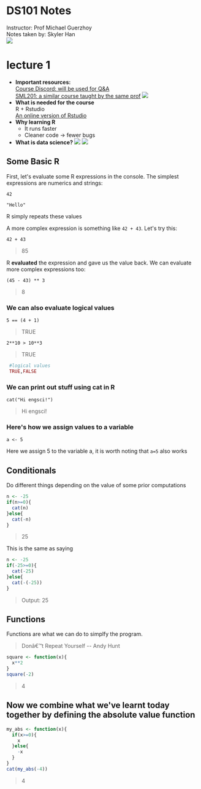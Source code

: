 # DS101 Notes
 Instructor: Prof Michael Guerzhoy  
 Notes taken by: Skyler Han  
 ![](images.jpeg)
# lecture 1
- **Important resources:**  
   [Course Discord: will be used for Q&A](https://discord.gg/cgdSnbbK)  
   [SML201: a similar course taught by the same prof](http://www.cs.toronto.edu/~guerzhoy/201s20/)
   ![](logo.png)
- **What is needed for the course**  
   R + Rstudio  
   [An online version of Rstudio](https://posit.cloud/)
- **Why learning R**
   - It runs faster
   - Cleaner code -> fewer bugs
- **What is data science?** 
  ![](ds1.png) 
  ![](ds2.png)
## Some Basic R 
First, let's evaluate some R expressions in the console. The simplest expressions are numerics and strings:

```{r}
42
```

```{r}
"Hello"
```

R simply repeats these values

A more complex expression is something like `42 + 43`. Let's try this:
```{r}
42 + 43
```
>85  

R **evaluated** the expression and gave us the value back. We can evaluate more complex expressions too:

```{r}
(45 - 43) ** 3
```
> 8
### We can also evaluate logical values
```{r}
5 == (4 + 1)
```
>TRUE
```{r}
2**10 > 10**3
```
>TRUE
```R
 #logical values
 TRUE,FALSE
```
### We can print out stuff using cat in R
```{r}
cat("Hi engsci!")
```
> Hi engsci!
### Here's how we assign values to a variable
```{r}
a <- 5
```
Here we assign 5 to the variable a, it is worth noting that `a=5` also works
## Conditionals
Do different things depending on the value of some prior computations
```R 
n <- -25
if(n>=0){
  cat(n)
}else{
  cat(-n)
}
```
> 25
  
This is the same as saying
```R 
n <- -25
if(-25>=0){
  cat(-25)
}else{
  cat(-(-25))
}
```
> Output: 25
## Functions
Functions are what we can do to simplfy the program.
> Donâ€™t Repeat Yourself -- Andy Hunt
```R
square <- function(x){
  x**2
}
square(-2)
```
> 4

 ## Now we combine what we've learnt today together by defining the absolute value function
```R
my_abs <- function(x){
  if(x>=0){
    x
  }else{
    -x
  }
}
cat(my_abs(-4))
```
> 4



   
